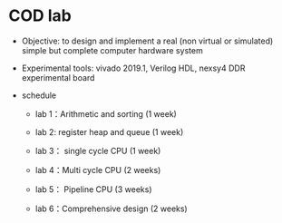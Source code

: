 # COD lab
- Objective: to design and implement a real (non virtual or simulated) simple but complete computer hardware system

- Experimental tools: vivado 2019.1, Verilog HDL, nexsy4 DDR experimental board

- schedule

	- lab 1：Arithmetic and sorting (1 week)

	- lab 2: register heap and queue (1 week)

	- lab 3： single cycle CPU (1 week)

	- lab 4：Multi cycle CPU (2 weeks)

	- lab 5： Pipeline CPU (3 weeks)

	- lab 6：Comprehensive design (2 weeks)
